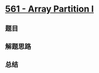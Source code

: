 # [561 - Array Partition I](https://leetcode.com/problems/array-partition-i/)

## 题目


## 解题思路


## 总结


